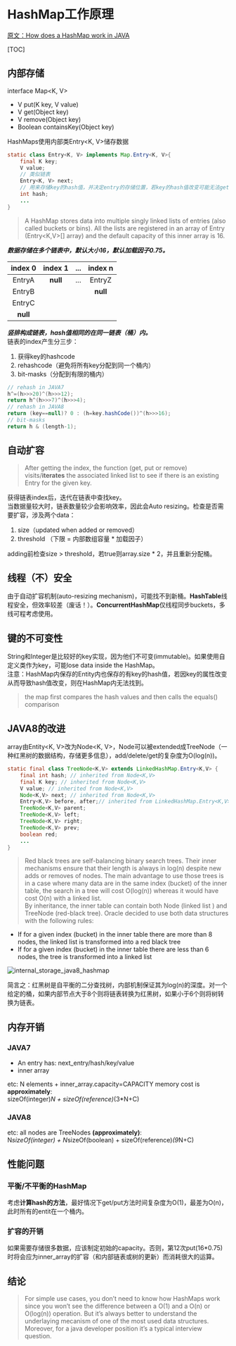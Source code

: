 # HashMap工作原理

[原文：How does a HashMap work in JAVA](http://coding-geek.com/how-does-a-hashmap-work-in-java/ "How does a HashMap work in JAVA")

[TOC]

## 内部存储
interface Map&lt;K, V>

* V put(K key, V value)
* V get(Object key)
* V remove(Object key)
* Boolean containsKey(Object key)

HashMaps使用内部类Entry&lt;K, V>储存数据

```JAVA
static class Entry<K, V> implements Map.Entry<K, V>{
	final K key;
	V value;
	// 类似链表
	Entry<K, V> next;
	// 用来存储key的hash值，并决定entry的存储位置，若key的hash值改变可能无法get()
	int hash;
    ...
}
```

> A HashMap stores data into multiple singly linked lists of entries (also called buckets or bins). All the lists are registered in an array of Entry (Entry<K,V>[] array) and the default capacity of this inner array is 16.

***数据存储在多个链表中，默认大小16，默认加载因子0.75。***

|index 0|index 1|...|index n|
|:--:|:--:|:--:|:--:|
|EntryA|**null**|...|EntryZ|
|EntryB|||**null**|
|EntryC|
|**null**|

***竖排构成链表，hash值相同的在同一链表（桶）内。***  
链表的index产生分三步：

1. 获得key的hashcode
2. rehashcode（避免将所有key分配到同一个桶内）
3. bit-masks（分配到有限的桶内）

```JAVA
// rehash in JAVA7
h^=(h>>>20)^(h>>>12);
return h^(h>>>7)^(h>>>4);
// rehash in JAVA8
return (key==null)? 0 : (h=key.hashCode())^(h>>>16);
// bit-masks
return h & (length-1);
```

## 自动扩容
> After getting the index, the function (get, put or remove) visits/**iterates** the associated linked list to see if there is an existing Entry for the given key.

获得链表index后，迭代在链表中查找key。  
当数据量较大时，链表数量较少会影响效率，因此会Auto resizing。检查是否需要扩容，涉及两个data：

1. size（updated when added or removed）
2. threshold （下限 = 内部数组容量 * 加载因子）

adding前检查size > threshold，若true则array.size * 2，并且重新分配桶。

## 线程（不）安全
由于自动扩容机制(auto-resizing mechanism)，可能找不到新桶。**HashTable**线程安全，但效率较差（废话！）。**ConcurrentHashMap**仅线程同步buckets，多线可程考虑使用。

## 键的不可变性
String和Integer是比较好的key实现，因为他们不可变(immutable)。如果使用自定义类作为key，可能lose data inside the HashMap。  
注意：HashMap内保存的Entity内也保存的有key的hash值，若因key的属性改变从而导致hash值改变，则在HashMap内无法找到。

> the map first compares the hash values and then calls the equals() comparison

## JAVA8的改进
array由Entity&lt;K, V>改为Node&lt;K, V>，Node可以被extended成TreeNode（一种红黑树的数据结构，存储更多信息），add/delete/get的复杂度为O(log(n))。

```JAVA
static final class TreeNode<K,V> extends LinkedHashMap.Entry<K,V> {
    final int hash; // inherited from Node<K,V>
    final K key; // inherited from Node<K,V>
    V value; // inherited from Node<K,V>
    Node<K,V> next; // inherited from Node<K,V>
    Entry<K,V> before, after;// inherited from LinkedHashMap.Entry<K,V>
    TreeNode<K,V> parent;
    TreeNode<K,V> left;
    TreeNode<K,V> right;
    TreeNode<K,V> prev;
    boolean red;
    ...
}
```

> Red black trees are self-balancing binary search trees. Their inner mechanisms ensure that their length is always in log(n) despite new adds or removes of nodes. The main advantage to use those trees is in a case where many data are in the same index (bucket) of the inner table, the search in a tree will cost O(log(n)) whereas it would have cost O(n) with a linked list.  
> By inheritance, the inner table can contain both Node (linked list ) and TreeNode (red-black tree). Oracle decided to use both data structures with the following rules:
* If for a given index (bucket) in the inner table there are more than 8 nodes, the linked list is transformed into a red black tree
* If for a given index (bucket) in the inner table there are less than 6 nodes, the tree is transformed into a linked list

![internal_storage_java8_hashmap](pic/internal_storage_java8_hashmap.jpg)

简言之：红黑树是自平衡的二分查找树，内部机制保证其为log(n)的深度。对一个给定的桶，如果内部节点大于8个则将链表转换为红黑树，如果小于6个则将树转换为链表。

## 内存开销
### JAVA7
* An entry has: next_entry/hash/key/value
* inner array

etc: N elements + inner_array.capacity=CAPACITY
memory cost is **approximately**:  
sizeOf(integer)*N + sizeOf(reference)*(3*N+C)

### JAVA8
etc: all nodes are TreeNodes **(approximately)**:  
N*sizeOf(integer) + N*sizeOf(boolean) + sizeOf(reference)*(9*N+C)

## 性能问题
### 平衡/不平衡的HashMap
考虑**计算hash的方法**，最好情况下get/put方法时间复杂度为O(1)，最差为O(n)，此时所有的entit在一个桶内。

### 扩容的开销
如果需要存储很多数据，应该制定初始的capacity。否则，第12次put(16*0.75)时将会应为inner_array的扩容（和内部链表或树的更新）而消耗很大的运算。

## 结论
> For simple use cases, you don’t need to know how HashMaps work since you won’t see the difference between a O(1) and a O(n) or O(log(n)) operation. But it’s always better to understand the underlaying mecanism of one of the most used data structures. Moreover, for a java developer position it’s a typical interview question.
